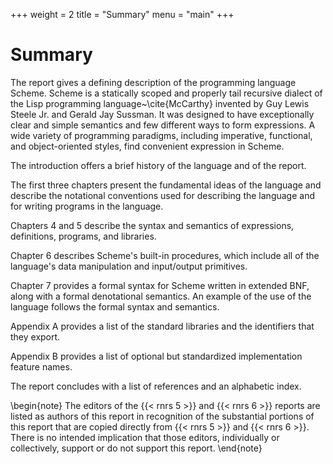+++
weight = 2
title = "Summary"
menu = "main"
+++
# Summary

The report gives a defining description of the programming language
Scheme.  Scheme is a statically scoped and properly tail recursive
dialect of the Lisp programming language~\cite{McCarthy} invented by Guy Lewis
Steele Jr. and Gerald Jay Sussman.  It was designed to have
exceptionally clear and simple semantics and few different ways to
form expressions.  A wide variety of programming paradigms, including
imperative, functional, and object-oriented styles, find convenient
expression in Scheme.

The introduction offers a brief history of the language and of
the report.

The first three chapters present the fundamental ideas of the
language and describe the notational conventions used for describing the
language and for writing programs in the language.

Chapters 4 and 5 describe
the syntax and semantics of expressions, definitions, programs, and libraries.

Chapter 6 describes Scheme's built-in
procedures, which include all of the language's data manipulation and
input/output primitives.

Chapter 7 provides a formal syntax for Scheme
written in extended BNF, along with a formal denotational semantics.
An example of the use of the language follows the formal syntax and
semantics.

Appendix A provides a list of the standard libraries
and the identifiers that they export.

Appendix B provides a list of optional but standardized
implementation feature names.

The report concludes with a list of references and an
alphabetic index.

\begin{note}
The editors of the {{< rnrs 5 >}} and {{< rnrs 6 >}} reports are
listed as authors of this report in recognition of the substantial
portions of this report that are copied directly from {{< rnrs 5 >}} and {{< rnrs 6 >}}.
There is no intended implication that those editors, individually or
collectively, support or do not support this report.
\end{note}
